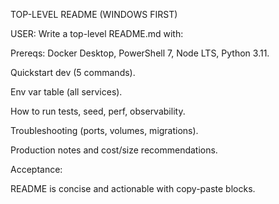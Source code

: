 TOP-LEVEL README (WINDOWS FIRST)

USER:
Write a top-level README.md with:

Prereqs: Docker Desktop, PowerShell 7, Node LTS, Python 3.11.

Quickstart dev (5 commands).

Env var table (all services).

How to run tests, seed, perf, observability.

Troubleshooting (ports, volumes, migrations).

Production notes and cost/size recommendations.

Acceptance:

README is concise and actionable with copy-paste blocks.

